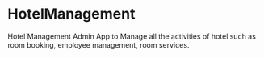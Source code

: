 # HotelManagement
Hotel Management Admin App to Manage all the activities of hotel such as room booking, employee management, room services.

